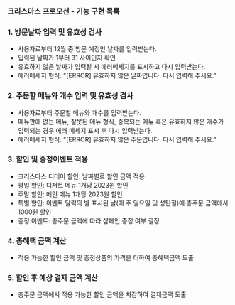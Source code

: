 ### 크리스마스 프로모션 - 기능 구현 목록

### 1. 방문날짜 입력 및 유효성 검사
- 사용자로부터 12월 중 방문 예정인 날짜를 입력받는다.
- 입력된 날짜가 1부터 31 사이인지 확인
- 유효하지 않은 날짜가 입력될 시 에러메세지를 표시하고 다시 입력받는다.
- 에러메세지 형식: "[ERROR] 유효하지 않은 날짜입니다. 다시 입력해 주세요."

### 2. 주문할 메뉴와 개수 입력 및 유효성 검사
- 사용자로부터 주문할 메뉴와 개수를 입력받는다.
- 메뉴판에 없는 메뉴, 잘못된 메뉴 형식, 중복되는 메뉴 혹은 유효하지 않은 개수가 입력되는 경우 에러 메세지 표시 후 다시 입력받는다.
- 에러메세지 형식: "[ERROR] 유효하지 않은 주문입니다. 다시 입력해 주세요."

### 3. 할인 및 증정이벤트 적용
- 크리스마스 디데이 할인: 날짜별로 할인 금액 적용
- 평일 할인: 디저트 메뉴 1개당 2023원 할인
- 주말 할인: 메인 메뉴 1개당 2023원 할인
- 특별 할인: 이벤트 달력의 별 표시된 날(매 주 일요일 및 성탄절)에 총주문 금액에서 1000원 할인
- 증정 이벤트: 총주문 금액에 따라 샴페인 증정 여부 결정

### 4. 총혜택 금액 계산
- 적용 가능한 할인 금액 및 증정상품의 가격을 더하여 총혜택금액 도출

### 5. 할인 후 예상 결제 금액 계산
- 총주문 금액에서 적용 가능한 할인 금액을 차감하여 결제금액 도출
